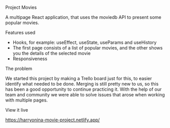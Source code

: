 Project Movies

A multipage React application, that uses the moviedb API to present some popular movies.

Features used

- Hooks, for example: useEffect, useState, useParams and useHistory
- The first page consists of a list of popular movies, and the other shows you the details of the selected movie
- Responsiveness 


The problem

We started this project by making a Trello board just for this, to easier identify what needed to be done. Merging is still pretty new to us, so this has been a good opportunity to continue practicing it. With the help of our team and community we were able to solve issues that arose when working with multiple pages. 

View it live

https://harryonina-movie-project.netlify.app/ 
